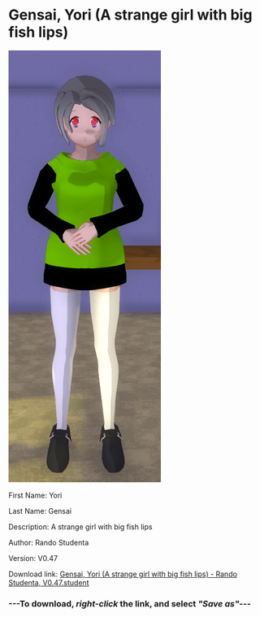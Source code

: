 # Gensai, Yori (A strange girl with big fish lips)

<img src="https://raw.githubusercontent.com/Arbiter1223/Daigaku-Gurashi-Custom-Students/master/Students/Files/Gensai%2C%20Yori%20(A%20strange%20girl%20with%20big%20fish%20lips).png" title="Gensai, Yori (A strange girl with big fish lips) - Rando Studenta, V0.47">

First Name: Yori

Last Name: Gensai

Description: A strange girl with big fish lips

Author: Rando Studenta

Version: V0.47

Download link: <a href="https://raw.githubusercontent.com/Arbiter1223/Daigaku-Gurashi-Custom-Students/master/Students/Files/Gensai%2C%20Yori%20(A%20strange%20girl%20with%20big%20fish%20lips)%20-%20Rando%20Studenta%2C%20V0.47.student">Gensai, Yori (A strange girl with big fish lips) - Rando Studenta, V0.47.student</a>

### ---**To download, _right-click_ the link, and select _"Save as"_**---
